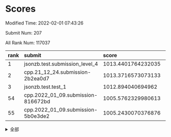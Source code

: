 # Scores

Modified Time: 2022-02-01 07:43:26

Submit Num: 207

All Rank Num: 117037

| rank |               submit               |       score        |       sigma        | pk_num |
| :--- | :--------------------------------- | :----------------- | :----------------- | :----- |
| 1    | jsonzb.test.submission_level_4     | 1013.4401764232035 | 0.8308702995077217 | 2264   |
| 2    | cpp.21_12_24.submission-2b2ea0d7   | 1013.3716573073133 | 0.8240645407349185 | 2262   |
| 3    | jsonzb.test.test_1                 | 1012.894040694962  | 0.8125247260086078 | 2259   |
| 54   | cpp.2022_01_09.submission-816672bd | 1005.5762329980613 | 0.7233942094579053 | 2266   |
| 55   | cpp.2022_01_09.submission-5b0e3de2 | 1005.2430070376876 | 0.7319392777832842 | 2263   |


<details>
<summary>全部</summary>

| rank |                 submit                 |       score        |       sigma        | pk_num |
| :--- | :------------------------------------- | :----------------- | :----------------- | :----- |
| 1    | jsonzb.test.submission_level_4         | 1013.4401764232035 | 0.8308702995077217 | 2264   |
| 2    | cpp.21_12_24.submission-2b2ea0d7       | 1013.3716573073133 | 0.8240645407349185 | 2262   |
| 3    | jsonzb.test.test_1                     | 1012.894040694962  | 0.8125247260086078 | 2259   |
| 4    | gobigger.level_3.submission_level_3_35 | 1011.8741927463882 | 0.7834080642782844 | 2266   |
| 5    | gobigger.level_3.submission_level_3_25 | 1011.620625585003  | 0.7829689063286417 | 2265   |
| 6    | gobigger.level_3.submission_level_3_6  | 1011.3455044729592 | 0.7552088903712251 | 2264   |
| 7    | gobigger.level_3.submission_level_3_14 | 1010.9925281181416 | 0.7559689423110877 | 2262   |
| 8    | gobigger.level_3.submission_level_3_40 | 1010.8482055257168 | 0.7615154637029217 | 2258   |
| 9    | gobigger.level_3.submission_level_3_18 | 1010.7639052082517 | 0.7447915206850674 | 2260   |
| 10   | gobigger.level_3.submission_level_3_36 | 1010.733282344305  | 0.7729269234509589 | 2259   |
| 11   | gobigger.level_3.submission_level_3_34 | 1010.559227174509  | 0.7529460439117225 | 2257   |
| 12   | gobigger.level_3.submission_level_3_9  | 1010.5349872242017 | 0.7651335824079788 | 2262   |
| 13   | gobigger.level_3.submission_level_3_39 | 1010.4278988378206 | 0.769531490250638  | 2264   |
| 14   | gobigger.level_3.submission_level_3_2  | 1010.381211932902  | 0.7780980807251046 | 2263   |
| 15   | gobigger.level_3.submission_level_3_15 | 1010.3444222730118 | 0.7384922633159469 | 2263   |
| 16   | gobigger.level_3.submission_level_3_0  | 1010.3390675323258 | 0.7595101343629403 | 2255   |
| 17   | gobigger.level_3.submission_level_3_26 | 1010.3319621346496 | 0.768483727000869  | 2260   |
| 18   | gobigger.level_3.submission_level_3_33 | 1010.326423470496  | 0.7679487714147238 | 2267   |
| 19   | gobigger.level_3.submission_level_3_49 | 1010.2447329850523 | 0.7823115484462926 | 2262   |
| 20   | gobigger.level_3.submission_level_3_5  | 1010.1983787628232 | 0.7431171481346949 | 2258   |
| 21   | gobigger.level_3.submission_level_3_42 | 1010.1484463654427 | 0.7546508891754191 | 2258   |
| 22   | gobigger.level_3.submission_level_3_20 | 1010.1429437429874 | 0.7527326642224206 | 2263   |
| 23   | gobigger.level_3.submission_level_3_16 | 1010.1246084778119 | 0.7610837439525301 | 2263   |
| 24   | gobigger.level_3.submission_level_3_31 | 1010.0848290755596 | 0.779859431243286  | 2266   |
| 25   | gobigger.level_3.submission_level_3_38 | 1010.0706596245963 | 0.7795731821146211 | 2264   |
| 26   | gobigger.level_3.submission_level_3_47 | 1010.0683608294547 | 0.7309220525038692 | 2263   |
| 27   | gobigger.level_3.submission_level_3_23 | 1010.0219845177204 | 0.7817943821160249 | 2269   |
| 28   | gobigger.level_3.submission_level_3_30 | 1009.9787728857242 | 0.7577075543552536 | 2266   |
| 29   | gobigger.level_3.submission_level_3_10 | 1009.9734686814618 | 0.7596518140624754 | 2263   |
| 30   | gobigger.level_3.submission_level_3_4  | 1009.9374000721775 | 0.7368380172767208 | 2267   |
| 31   | gobigger.level_3.submission_level_3_32 | 1009.9247560984614 | 0.7499284695090219 | 2265   |
| 32   | gobigger.level_3.submission_level_3_45 | 1009.9183405538827 | 0.7590314373424296 | 2264   |
| 33   | gobigger.level_3.submission_level_3_12 | 1009.7768923682376 | 0.7344278932264944 | 2267   |
| 34   | gobigger.level_3.submission_level_3_29 | 1009.759130190888  | 0.7639525448275626 | 2258   |
| 35   | gobigger.level_3.submission_level_3_27 | 1009.7097677392156 | 0.750819961747997  | 2262   |
| 36   | gobigger.level_3.submission_level_3_3  | 1009.6985350131816 | 0.748722275729416  | 2259   |
| 37   | gobigger.level_3.submission_level_3_48 | 1009.6795446551675 | 0.7443948091643395 | 2262   |
| 38   | gobigger.level_3.submission_level_3_7  | 1009.6144052972049 | 0.7861187603417492 | 2264   |
| 39   | gobigger.level_3.submission_level_3_43 | 1009.5850859108978 | 0.7620126451837561 | 2261   |
| 40   | gobigger.level_3.submission_level_3_24 | 1009.4077174170717 | 0.7403845229707638 | 2258   |
| 41   | gobigger.level_3.submission_level_3_8  | 1009.2858828704881 | 0.7483266008659823 | 2263   |
| 42   | gobigger.level_3.submission_level_3_1  | 1009.2610135790512 | 0.7502470951430932 | 2263   |
| 43   | gobigger.level_3.submission_level_3_13 | 1009.2109160764212 | 0.7672416404403624 | 2259   |
| 44   | gobigger.level_3.submission_level_3_19 | 1009.1404896004658 | 0.742129978842589  | 2260   |
| 45   | gobigger.level_3.submission_level_3_11 | 1009.0154141066166 | 0.7621668997139607 | 2264   |
| 46   | gobigger.level_3.submission_level_3_17 | 1008.9427549880954 | 0.743859340778607  | 2258   |
| 47   | gobigger.level_3.submission_level_3_41 | 1008.7930156755217 | 0.742981650742966  | 2264   |
| 48   | gobigger.level_3.submission_level_3_46 | 1008.757877355279  | 0.7326190833824339 | 2264   |
| 49   | gobigger.level_3.submission_level_3_37 | 1008.6904060482507 | 0.7736066080762524 | 2265   |
| 50   | gobigger.level_3.submission_level_3_22 | 1008.6244352073402 | 0.7583566356062486 | 2263   |
| 51   | gobigger.level_3.submission_level_3_28 | 1008.5674679658655 | 0.7240113379011003 | 2264   |
| 52   | gobigger.level_3.submission_level_3_44 | 1008.3487980990307 | 0.7496525709620974 | 2260   |
| 53   | gobigger.level_3.submission_level_3_21 | 1008.2967915206902 | 0.739145258498451  | 2256   |
| 54   | cpp.2022_01_09.submission-816672bd     | 1005.5762329980613 | 0.7233942094579053 | 2266   |
| 55   | cpp.2022_01_09.submission-5b0e3de2     | 1005.2430070376876 | 0.7319392777832842 | 2263   |
| 56   | gobigger.level_1.submission_level_1_47 | 1005.1633036759815 | 0.7339052478004969 | 2261   |
| 57   | gobigger.level_1.submission_level_1_32 | 1004.8658119609472 | 0.7297011165282853 | 2258   |
| 58   | gobigger.level_1.submission_level_1_17 | 1004.6947975078184 | 0.7065172608361795 | 2261   |
| 59   | gobigger.level_1.submission_level_1_21 | 1004.6323020581013 | 0.726685749780746  | 2259   |
| 60   | gobigger.level_1.submission_level_1_1  | 1004.3689675704602 | 0.7237379395263813 | 2261   |
| 61   | gobigger.level_1.submission_level_1_33 | 1004.1539894017417 | 0.7211461129060815 | 2263   |
| 62   | gobigger.level_1.submission_level_1_22 | 1004.1429999256322 | 0.7146549087756516 | 2263   |
| 63   | gobigger.level_1.submission_level_1_46 | 1004.047126979977  | 0.7224396372979017 | 2261   |
| 64   | gobigger.level_1.submission_level_1_40 | 1003.9869321520505 | 0.7260789032289205 | 2261   |
| 65   | gobigger.level_1.submission_level_1_48 | 1003.9543521240653 | 0.7206968537716117 | 2257   |
| 66   | gobigger.level_1.submission_level_1_19 | 1003.9467626530871 | 0.7133291632733406 | 2261   |
| 67   | gobigger.level_1.submission_level_1_2  | 1003.8969082819311 | 0.7156057862462429 | 2260   |
| 68   | gobigger.level_1.submission_level_1_6  | 1003.7835577215952 | 0.7154694513676692 | 2259   |
| 69   | gobigger.level_1.submission_level_1_20 | 1003.7669749738805 | 0.7174070950312473 | 2260   |
| 70   | gobigger.level_1.submission_level_1_34 | 1003.7662740612321 | 0.7358432752990757 | 2266   |
| 71   | gobigger.level_1.submission_level_1_29 | 1003.7602838284581 | 0.7213837131229944 | 2263   |
| 72   | gobigger.level_1.submission_level_1_9  | 1003.7097775778615 | 0.7228145224645144 | 2258   |
| 73   | gobigger.level_1.submission_level_1_23 | 1003.707608308625  | 0.720850168807478  | 2254   |
| 74   | gobigger.level_1.submission_level_1_42 | 1003.4972126993877 | 0.7155013313068173 | 2261   |
| 75   | gobigger.level_1.submission_level_1_10 | 1003.4844552853776 | 0.7322386520519835 | 2264   |
| 76   | gobigger.level_1.submission_level_1_41 | 1003.3921919959274 | 0.7291353027006763 | 2262   |
| 77   | gobigger.level_1.submission_level_1_5  | 1003.3855275756814 | 0.7140744708551727 | 2265   |
| 78   | gobigger.level_1.submission_level_1_39 | 1003.3704435261034 | 0.7344290247543169 | 2263   |
| 79   | gobigger.level_1.submission_level_1_44 | 1003.3373250712192 | 0.719389758264875  | 2260   |
| 80   | gobigger.level_1.submission_level_1_30 | 1003.3211916887001 | 0.7281267062959952 | 2254   |
| 81   | gobigger.level_1.submission_level_1_8  | 1003.2763267861659 | 0.7129672810640079 | 2261   |
| 82   | gobigger.level_1.submission_level_1_3  | 1003.2473642301678 | 0.7244563664986796 | 2262   |
| 83   | gobigger.level_1.submission_level_1_12 | 1003.2229139424843 | 0.7231184136339301 | 2260   |
| 84   | gobigger.level_1.submission_level_1_7  | 1003.1930032952295 | 0.7144862487488544 | 2265   |
| 85   | gobigger.level_1.submission_level_1_15 | 1003.1705797316646 | 0.7144835086094118 | 2261   |
| 86   | gobigger.level_1.submission_level_1_37 | 1003.1474339959807 | 0.7188930857222328 | 2264   |
| 87   | gobigger.level_1.submission_level_1_45 | 1003.1422182383322 | 0.7047566897835345 | 2262   |
| 88   | gobigger.level_1.submission_level_1_43 | 1003.0665863001062 | 0.713222148363402  | 2264   |
| 89   | gobigger.level_1.submission_level_1_27 | 1002.9782261825413 | 0.7243505152224653 | 2261   |
| 90   | gobigger.level_1.submission_level_1_13 | 1002.9145836655617 | 0.7157763443779649 | 2263   |
| 91   | gobigger.level_1.submission_level_1_36 | 1002.8197206669034 | 0.716839706215072  | 2252   |
| 92   | gobigger.level_1.submission_level_1_31 | 1002.7880405860699 | 0.7094264437597191 | 2260   |
| 93   | gobigger.level_1.submission_level_1_4  | 1002.7861028912065 | 0.7237790346941754 | 2259   |
| 94   | gobigger.level_1.submission_level_1_18 | 1002.6254469094205 | 0.7191485237303883 | 2264   |
| 95   | gobigger.level_1.submission_level_1_24 | 1002.624579044008  | 0.7108298909620233 | 2270   |
| 96   | gobigger.level_1.submission_level_1_28 | 1002.57842893983   | 0.7090137233264662 | 2259   |
| 97   | gobigger.level_1.submission_level_1_14 | 1002.5753438421559 | 0.7248757856306154 | 2260   |
| 98   | gobigger.level_1.submission_level_1_0  | 1002.5455388741974 | 0.7123970518350947 | 2263   |
| 99   | gobigger.level_1.submission_level_1_35 | 1002.4905040585348 | 0.7199459091826301 | 2259   |
| 100  | gobigger.level_1.submission_level_1_11 | 1002.4800793291577 | 0.7113569755311439 | 2261   |
| 101  | gobigger.level_1.submission_level_1_26 | 1002.2934006439901 | 0.7106535637105944 | 2261   |
| 102  | gobigger.level_1.submission_level_1_16 | 1002.2933177681472 | 0.7175746576628758 | 2261   |
| 103  | gobigger.level_1.submission_level_1_25 | 1002.0359943456508 | 0.7152573667425963 | 2261   |
| 104  | gobigger.level_1.submission_level_1_49 | 1001.7048567379774 | 0.7054028017344897 | 2259   |
| 105  | gobigger.level_1.submission_level_1_38 | 1001.3523271156265 | 0.708061424205235  | 2265   |
| 106  | gobigger.random.submission_random_46   | 997.6361572588256  | 0.7011019488173986 | 2263   |
| 107  | gobigger.random.submission_random_43   | 997.2855536623699  | 0.7008930823740854 | 2264   |
| 108  | gobigger.random.submission_random_16   | 996.9439105463146  | 0.7090749466657322 | 2262   |
| 109  | gobigger.random.submission_random_45   | 996.8414707847274  | 0.7130872745202695 | 2260   |
| 110  | gobigger.random.submission_random_37   | 996.671231547618   | 0.7208422251359056 | 2264   |
| 111  | gobigger.random.submission_random_23   | 996.6636020176611  | 0.7281940949455978 | 2263   |
| 112  | gobigger.random.submission_random_3    | 996.6511677340383  | 0.7153208504209118 | 2260   |
| 113  | gobigger.random.submission_random_21   | 996.6106696434434  | 0.7125090809283101 | 2263   |
| 114  | gobigger.random.submission_random_24   | 996.5728122882535  | 0.714912905250686  | 2264   |
| 115  | gobigger.random.submission_random_36   | 996.5005029728375  | 0.7170894253878047 | 2260   |
| 116  | gobigger.random.submission_random_5    | 996.4704196074996  | 0.7026556619237038 | 2259   |
| 117  | gobigger.random.submission_random_38   | 996.4682894694521  | 0.7230419550694004 | 2258   |
| 118  | gobigger.random.submission_random_47   | 996.403966816647   | 0.7209903714736198 | 2257   |
| 119  | gobigger.random.submission_random_14   | 996.3544521286827  | 0.706597360512154  | 2268   |
| 120  | gobigger.random.submission_random_32   | 996.2806097703965  | 0.7080138446281816 | 2261   |
| 121  | gobigger.random.submission_random_8    | 996.1418452049164  | 0.707703708954436  | 2261   |
| 122  | gobigger.random.submission_random_28   | 996.0506921158019  | 0.7091170750929008 | 2270   |
| 123  | gobigger.random.submission_random_20   | 995.9731010045265  | 0.7126608561341977 | 2261   |
| 124  | gobigger.random.submission_random_27   | 995.956880587832   | 0.7208407373730927 | 2263   |
| 125  | gobigger.random.submission_random_35   | 995.8873342137496  | 0.7140847082810993 | 2265   |
| 126  | gobigger.random.submission_random_26   | 995.8818458802035  | 0.7095669977352689 | 2265   |
| 127  | gobigger.random.submission_random_17   | 995.874037819791   | 0.7077431240260053 | 2268   |
| 128  | gobigger.random.submission_random_49   | 995.8121248783757  | 0.7166305149208567 | 2260   |
| 129  | gobigger.random.submission_random_6    | 995.7694149964633  | 0.7101548872729192 | 2264   |
| 130  | gobigger.random.submission_random_1    | 995.680653388633   | 0.7097709617585707 | 2255   |
| 131  | gobigger.random.submission_random_11   | 995.6644074102812  | 0.7154969814568597 | 2263   |
| 132  | gobigger.random.submission_random_48   | 995.6629353693916  | 0.7103414359647069 | 2261   |
| 133  | gobigger.random.submission_random_10   | 995.6428495720003  | 0.7135308370562807 | 2259   |
| 134  | gobigger.random.submission_random_41   | 995.6383967895465  | 0.7122979534876369 | 2264   |
| 135  | gobigger.random.submission_random_7    | 995.5943016408967  | 0.7265489523457287 | 2254   |
| 136  | gobigger.random.submission_random_40   | 995.5553085604861  | 0.7161870570993325 | 2264   |
| 137  | gobigger.random.submission_random_4    | 995.5221011487421  | 0.7078234969899916 | 2255   |
| 138  | gobigger.random.submission_random_44   | 995.3971997124264  | 0.7202964093796174 | 2261   |
| 139  | gobigger.random.submission_random_22   | 995.367311783542   | 0.7189483646185453 | 2261   |
| 140  | gobigger.random.submission_random_15   | 995.3318200664747  | 0.7201734000726299 | 2264   |
| 141  | gobigger.random.submission_random_33   | 995.3062094259647  | 0.710009262211674  | 2261   |
| 142  | gobigger.random.submission_random_12   | 995.3023927950088  | 0.7146411253088572 | 2265   |
| 143  | gobigger.random.submission_random_18   | 995.1488129547146  | 0.7078967075958917 | 2266   |
| 144  | gobigger.random.submission_random_2    | 995.1399548411105  | 0.7081538830126797 | 2259   |
| 145  | gobigger.random.submission_random_31   | 995.0261484443895  | 0.7111428626933335 | 2257   |
| 146  | gobigger.random.submission_random_30   | 994.9370456552357  | 0.7227042131995054 | 2260   |
| 147  | gobigger.random.submission_random_29   | 994.9359604560583  | 0.7256068284676518 | 2258   |
| 148  | gobigger.random.submission_random_9    | 994.9162570190585  | 0.7211196643670087 | 2268   |
| 149  | gobigger.random.submission_random_19   | 994.9035482469401  | 0.7035276697734398 | 2266   |
| 150  | gobigger.random.submission_random_0    | 994.7730014348753  | 0.7183694945022359 | 2264   |
| 151  | gobigger.random.submission_random_13   | 994.7271087106102  | 0.7115429492944934 | 2258   |
| 152  | gobigger.random.submission_random_34   | 994.6824910300639  | 0.7187955929719514 | 2265   |
| 153  | gobigger.random.submission_random_42   | 994.6023350610028  | 0.7262101561469407 | 2257   |
| 154  | gobigger.random.submission_random_25   | 994.5928508979679  | 0.6974674591581836 | 2258   |
| 155  | gobigger.random.submission_random_39   | 994.5031695251866  | 0.7095716058162734 | 2261   |
| 156  | gobigger.level_2.submission_level_2_43 | 994.0756708739603  | 0.7235090313349942 | 2263   |
| 157  | gobigger.level_2.submission_level_2_6  | 993.8092438741057  | 0.7338784997762882 | 2265   |
| 158  | gobigger.level_2.submission_level_2_27 | 993.8037257038806  | 0.7300510309288999 | 2261   |
| 159  | gobigger.level_2.submission_level_2_47 | 993.5179438034754  | 0.7344036104923993 | 2259   |
| 160  | gobigger.level_2.submission_level_2_5  | 993.1874166808101  | 0.73882575356426   | 2252   |
| 161  | gobigger.level_2.submission_level_2_45 | 993.1800111586807  | 0.7454860114797021 | 2261   |
| 162  | gobigger.level_2.submission_level_2_36 | 993.1785074388793  | 0.7406994837659774 | 2258   |
| 163  | gobigger.level_2.submission_level_2_11 | 993.1779834942521  | 0.7492876511537097 | 2263   |
| 164  | gobigger.level_2.submission_level_2_44 | 993.1202930353634  | 0.7245190696549628 | 2260   |
| 165  | gobigger.level_2.submission_level_2_38 | 993.0874383672116  | 0.7334738933726316 | 2263   |
| 166  | gobigger.level_2.submission_level_2_31 | 993.0809804429695  | 0.7416726209562463 | 2261   |
| 167  | gobigger.level_2.submission_level_2_9  | 992.9149754734376  | 0.745107587530287  | 2260   |
| 168  | gobigger.level_2.submission_level_2_33 | 992.8194553356612  | 0.744215861995203  | 2260   |
| 169  | gobigger.level_2.submission_level_2_37 | 992.8022064610097  | 0.7328948792840327 | 2260   |
| 170  | gobigger.level_2.submission_level_2_18 | 992.6670842603111  | 0.7463912297124767 | 2265   |
| 171  | gobigger.level_2.submission_level_2_2  | 992.5473976821625  | 0.744724038794099  | 2266   |
| 172  | gobigger.level_2.submission_level_2_19 | 992.3897693832184  | 0.7519267535978668 | 2255   |
| 173  | gobigger.level_2.submission_level_2_25 | 992.3395440272343  | 0.7247755640378192 | 2262   |
| 174  | gobigger.level_2.submission_level_2_14 | 992.334233830422   | 0.7360228138823238 | 2256   |
| 175  | gobigger.level_2.submission_level_2_48 | 992.3122911308941  | 0.7289720627811151 | 2262   |
| 176  | gobigger.level_2.submission_level_2_4  | 992.3087035591293  | 0.7460834371592024 | 2264   |
| 177  | gobigger.level_2.submission_level_2_49 | 992.2830848243866  | 0.7314797121679367 | 2261   |
| 178  | gobigger.level_2.submission_level_2_12 | 992.2768163640155  | 0.7438933197008841 | 2265   |
| 179  | gobigger.level_2.submission_level_2_21 | 992.2546834994833  | 0.7446847048422244 | 2259   |
| 180  | gobigger.level_2.submission_level_2_34 | 992.0915217093191  | 0.7569894565194643 | 2260   |
| 181  | gobigger.level_2.submission_level_2_15 | 992.0767770357074  | 0.7364109098171133 | 2259   |
| 182  | gobigger.level_2.submission_level_2_22 | 992.0675288798413  | 0.7338513048470523 | 2263   |
| 183  | gobigger.level_2.submission_level_2_35 | 992.0135356419174  | 0.7364197156281339 | 2261   |
| 184  | gobigger.level_2.submission_level_2_40 | 991.9478119375135  | 0.754619556488924  | 2258   |
| 185  | gobigger.level_2.submission_level_2_41 | 991.9331230891268  | 0.7405668898925014 | 2266   |
| 186  | gobigger.level_2.submission_level_2_23 | 991.895409334058   | 0.7510746272550448 | 2258   |
| 187  | gobigger.level_2.submission_level_2_26 | 991.7907540918882  | 0.7370787716462863 | 2265   |
| 188  | gobigger.level_2.submission_level_2_24 | 991.7865514301947  | 0.7525105367088948 | 2257   |
| 189  | gobigger.level_2.submission_level_2_1  | 991.7531833345608  | 0.7351947912403907 | 2264   |
| 190  | gobigger.level_2.submission_level_2_39 | 991.6666906238166  | 0.7597255714831278 | 2262   |
| 191  | gobigger.level_2.submission_level_2_8  | 991.6604932973453  | 0.7392089143758668 | 2264   |
| 192  | gobigger.level_2.submission_level_2_46 | 991.5985385800401  | 0.7459811928443655 | 2261   |
| 193  | gobigger.level_2.submission_level_2_28 | 991.4883455231623  | 0.7606606585199194 | 2259   |
| 194  | gobigger.level_2.submission_level_2_13 | 991.3074055166604  | 0.7645592433046533 | 2264   |
| 195  | gobigger.level_2.submission_level_2_30 | 991.2453778504067  | 0.7598683172263299 | 2262   |
| 196  | gobigger.level_2.submission_level_2_29 | 991.2302989692045  | 0.7606286699416822 | 2263   |
| 197  | gobigger.level_2.submission_level_2_17 | 991.1947125492029  | 0.7421666541200918 | 2255   |
| 198  | gobigger.level_2.submission_level_2_16 | 991.1303162213206  | 0.7370776064314171 | 2262   |
| 199  | gobigger.level_2.submission_level_2_0  | 991.1190128681128  | 0.7590084164588375 | 2264   |
| 200  | gobigger.level_2.submission_level_2_42 | 991.0738328541079  | 0.7612110799702937 | 2265   |
| 201  | gobigger.level_2.submission_level_2_7  | 991.0712753906473  | 0.7464269188100182 | 2271   |
| 202  | gobigger.level_2.submission_level_2_10 | 990.3342449159813  | 0.7610633744778713 | 2264   |
| 203  | gobigger.level_2.submission_level_2_32 | 990.2861176022082  | 0.7466494648063688 | 2261   |
| 204  | gobigger.level_2.submission_level_2_3  | 989.3132184745982  | 0.7625454608169479 | 2263   |
| 205  | gobigger.level_2.submission_level_2_20 | 988.8667454732298  | 0.8007191558885827 | 2256   |
| 206  | gobigger.none.submission_none_1        | 978.0843756093371  | 1.1984475621302408 | 2254   |
| 207  | gobigger.none.submission_none_0        | 976.1553464448831  | 1.3538637510063993 | 2266   |

</details>